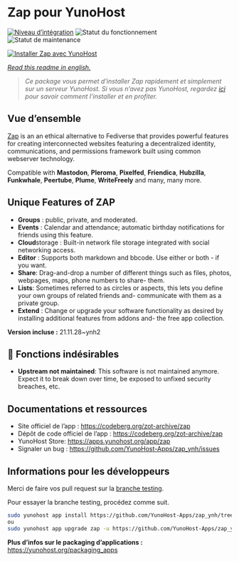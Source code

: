 <!--
N.B.: This README was automatically generated by https://github.com/YunoHost/apps/tree/master/tools/README-generator
It shall NOT be edited by hand.
-->

# Zap pour YunoHost

[![Niveau d’intégration](https://dash.yunohost.org/integration/zap.svg)](https://dash.yunohost.org/appci/app/zap) ![Statut du fonctionnement](https://ci-apps.yunohost.org/ci/badges/zap.status.svg) ![Statut de maintenance](https://ci-apps.yunohost.org/ci/badges/zap.maintain.svg)

[![Installer Zap avec YunoHost](https://install-app.yunohost.org/install-with-yunohost.svg)](https://install-app.yunohost.org/?app=zap)

*[Read this readme in english.](./README.md)*

> *Ce package vous permet d’installer Zap rapidement et simplement sur un serveur YunoHost.
Si vous n’avez pas YunoHost, regardez [ici](https://yunohost.org/#/install) pour savoir comment l’installer et en profiter.*

## Vue d’ensemble

[Zap](https://zotlabs.com/zap/) is an an ethical alternative to Fediverse that provides powerful features for creating interconnected websites featuring a decentralized identity, communications, and permissions framework built using common webserver technology.

Compatible with **Mastodon**, **Pleroma**, **Pixelfed**, **Friendica**, **Hubzilla**, **Funkwhale**, **Peertube**, **Plume**, **WriteFreely** and many, many more.

## Unique Features of ZAP

- **Groups** : public, private, and moderated.
- **Events** : Calendar and attendance; automatic birthday notifications for friends using this feature.
- **Cloud**storage : Built-in network file storage integrated with social networking access.
- **Editor** : Supports both markdown and bbcode. Use either or both - if you want.
- **Share**: Drag-and-drop a number of different things such as files, photos, webpages, maps, phone numbers to share- them.
- **Lists**: Sometimes referred to as circles or aspects, this lets you define your own groups of related friends and- communicate with them as a private group.
- **Extend** : Change or upgrade your software functionality as desired by installing additional features from addons and- the free app collection.


**Version incluse :** 21.11.28~ynh2
## :red_circle: Fonctions indésirables

- **Upstream not maintained**: This software is not maintained anymore. Expect it to break down over time, be exposed to unfixed security breaches, etc.

## Documentations et ressources

* Site officiel de l’app : <https://codeberg.org/zot-archive/zap>
* Dépôt de code officiel de l’app : <https://codeberg.org/zot-archive/zap>
* YunoHost Store: <https://apps.yunohost.org/app/zap>
* Signaler un bug : <https://github.com/YunoHost-Apps/zap_ynh/issues>

## Informations pour les développeurs

Merci de faire vos pull request sur la [branche testing](https://github.com/YunoHost-Apps/zap_ynh/tree/testing).

Pour essayer la branche testing, procédez comme suit.

``` bash
sudo yunohost app install https://github.com/YunoHost-Apps/zap_ynh/tree/testing --debug
ou
sudo yunohost app upgrade zap -u https://github.com/YunoHost-Apps/zap_ynh/tree/testing --debug
```

**Plus d’infos sur le packaging d’applications :** <https://yunohost.org/packaging_apps>